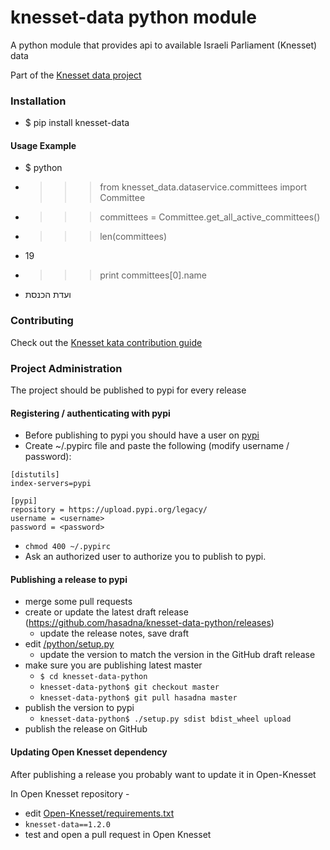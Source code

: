 knesset-data python module
==========================

A python module that provides api to available Israeli Parliament (Knesset) data

Part of the [Knesset data project](https://github.com/hasadna/knesset-data/blob/master/README.md)

### Installation
* $ pip install knesset-data

#### Usage Example
* $ python
* >>> from knesset_data.dataservice.committees import Committee
* >>> committees = Committee.get_all_active_committees()
* >>> len(committees)
* 19
* >>> print committees[0].name
* ועדת הכנסת

### Contributing

Check out the [Knesset kata contribution guide](https://github.com/hasadna/knesset-data/blob/master/CONTRIBUTING.md)

### Project Administration

The project should be published to pypi for every release

#### Registering / authenticating with pypi

* Before publishing to pypi you should have a user on [pypi](https://pypi.python.org/pypi)
* Create ~/.pypirc file and paste the following (modify username / password):
```
[distutils]
index-servers=pypi

[pypi]
repository = https://upload.pypi.org/legacy/
username = <username>
password = <password>
```
* `chmod 400 ~/.pypirc`
* Ask an authorized user to authorize you to publish to pypi.

#### Publishing a release to pypi

* merge some pull requests
* create or update the latest draft release (https://github.com/hasadna/knesset-data-python/releases)
  * update the release notes, save draft
* edit [/python/setup.py](https://github.com/hasadna/knesset-data-python/edit/master/setup.py)
  * update the version to match the version in the GitHub draft release
* make sure you are publishing latest master
  * `$ cd knesset-data-python`
  * `knesset-data-python$ git checkout master`
  * `knesset-data-python$ git pull hasadna master`
* publish the version to pypi
  * `knesset-data-python$ ./setup.py sdist bdist_wheel upload`
* publish the release on GitHub

#### Updating Open Knesset dependency

After publishing a release you probably want to update it in Open-Knesset

In Open Knesset repository -

* edit [Open-Knesset/requirements.txt](https://github.com/hasadna/Open-Knesset/blob/master/requirements.txt)
* `knesset-data==1.2.0`
* test and open a pull request in Open Knesset
